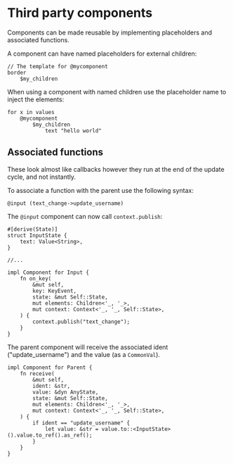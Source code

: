 # Third party components

Components can be made reusable by implementing placeholders and associated
functions.

A component can have named placeholders for external children:

```
// The template for @mycomponent
border
    $my_children
```

When using a component with named children use the placeholder name
to inject the elements:

```
for x in values
    @mycomponent
        $my_children
            text "hello world"
```

## Associated functions

These look almost like callbacks however they run at the end of the update
cycle, and not instantly.

To associate a function with the parent use the following syntax:

```
@input (text_change->update_username)
```

The `@input` component can now call `context.publish`:

```rust,ignore
#[derive(State)]
struct InputState {
    text: Value<String>,
}

//...

impl Component for Input {
    fn on_key(
        &mut self,
        key: KeyEvent,
        state: &mut Self::State,
        mut elements: Children<'_, '_>,
        mut context: Context<'_, '_, Self::State>,
    ) {
        context.publish("text_change");
    }
}
```

The parent component will receive the associated ident ("update_username") and the value (as a
`CommonVal`).


```rust,ignore
impl Component for Parent {
    fn receive(
        &mut self,
        ident: &str,
        value: &dyn AnyState,
        state: &mut Self::State,
        mut elements: Children<'_, '_>,
        mut context: Context<'_, '_, Self::State>,
    ) {
        if ident == "update_username" {
            let value: &str = value.to::<InputState>().value.to_ref().as_ref();
        }
    }
}
```
